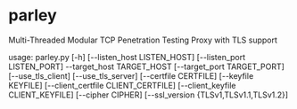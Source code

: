 # parley
 Multi-Threaded Modular TCP Penetration Testing Proxy with TLS support

usage: parley.py [-h] [--listen_host LISTEN_HOST] [--listen_port LISTEN_PORT] --target_host TARGET_HOST [--target_port TARGET_PORT] [--use_tls_client]
                 [--use_tls_server] [--certfile CERTFILE] [--keyfile KEYFILE] [--client_certfile CLIENT_CERTFILE] [--client_keyfile CLIENT_KEYFILE] [--cipher CIPHER]
                 [--ssl_version {TLSv1,TLSv1.1,TLSv1.2}]
